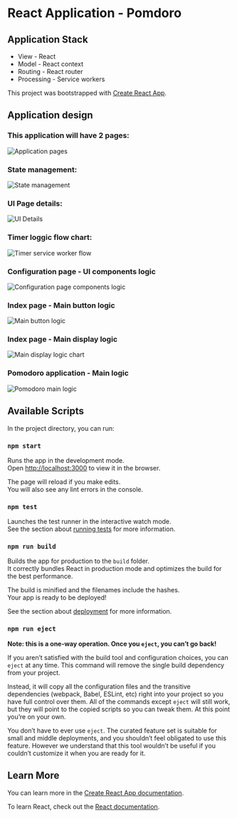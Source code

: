 # React Application - Pomdoro

## Application Stack

- View - React
- Model - React context
- Routing - React router
- Processing - Service workers

This project was bootstrapped with [Create React App](https://github.com/facebook/create-react-app).

## Application design

### This application will have 2 pages:

![Application pages](/docs/diagrams/pomodoroGral.drawio.png)

### State management:

![State management](/docs/diagrams/VariableHandling.drawio.svg)

### UI Page details:

![UI Details](/docs/diagrams/PagesUIDetails.drawio.svg)

### Timer loggic flow chart:

![Timer service worker flow](/docs/diagrams/TimerLogic.drawio.svg)

### Configuration page - UI components logic

![Configuration page components logic](/docs/diagrams/ConfigurationPageComponents.drawio.svg)

### Index page - Main button logic

![Main button logic](/docs/diagrams/MainButtonSimpleLogic.drawio.svg)

### Index page - Main display logic

![Main display logic chart](/docs/diagrams/MainDisplayLogic.drawio.svg)

### Pomodoro application - Main logic

![Pomodoro main logic](/docs/diagrams/PomodoroMainLogic.drawio.svg)

## Available Scripts

In the project directory, you can run:

### `npm start`

Runs the app in the development mode.\
Open [http://localhost:3000](http://localhost:3000) to view it in the browser.

The page will reload if you make edits.\
You will also see any lint errors in the console.

### `npm test`

Launches the test runner in the interactive watch mode.\
See the section about [running tests](https://facebook.github.io/create-react-app/docs/running-tests) for more information.

### `npm run build`

Builds the app for production to the `build` folder.\
It correctly bundles React in production mode and optimizes the build for the best performance.

The build is minified and the filenames include the hashes.\
Your app is ready to be deployed!

See the section about [deployment](https://facebook.github.io/create-react-app/docs/deployment) for more information.

### `npm run eject`

**Note: this is a one-way operation. Once you `eject`, you can’t go back!**

If you aren’t satisfied with the build tool and configuration choices, you can `eject` at any time. This command will remove the single build dependency from your project.

Instead, it will copy all the configuration files and the transitive dependencies (webpack, Babel, ESLint, etc) right into your project so you have full control over them. All of the commands except `eject` will still work, but they will point to the copied scripts so you can tweak them. At this point you’re on your own.

You don’t have to ever use `eject`. The curated feature set is suitable for small and middle deployments, and you shouldn’t feel obligated to use this feature. However we understand that this tool wouldn’t be useful if you couldn’t customize it when you are ready for it.

## Learn More

You can learn more in the [Create React App documentation](https://facebook.github.io/create-react-app/docs/getting-started).

To learn React, check out the [React documentation](https://reactjs.org/).
